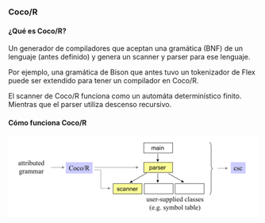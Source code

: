 ### Coco/R

#### ¿Qué es Coco/R?
Un generador de compiladores que aceptan una gramática (BNF) de un lenguaje (antes
definido) y genera un scanner y parser para ese lenguaje.

Por ejemplo, una gramática de Bison que antes tuvo un tokenizador de Flex puede
ser extendido para tener un compilador en Coco/R.

El scanner de Coco/R funciona como un automáta determinístico finito. Mientras
que el parser utiliza descenso recursivo.

#### Cómo funciona Coco/R
![how_does_coco_r_work](./cocor.png)
